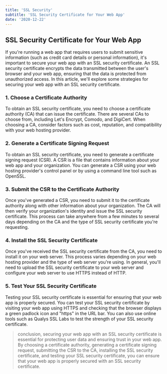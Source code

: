 ```yaml
---
title: 'SSL Security'
subtitle: 'SSL Security Certificate for Your Web App'
date: '2020-12-22'
---
```


## SSL Security Certificate for Your Web App

If you're running a web app that requires users to submit sensitive information (such as credit card details or personal information), it's important to secure your web app with an SSL security certificate. An SSL security certificate encrypts the data transmitted between the user's browser and your web app, ensuring that the data is protected from unauthorized access. In this article, we'll explore some strategies for securing your web app with an SSL security certificate.

### 1. Choose a Certificate Authority

To obtain an SSL security certificate, you need to choose a certificate authority (CA) that can issue the certificate. There are several CAs to choose from, including Let's Encrypt, Comodo, and DigiCert. When choosing a CA, consider factors such as cost, reputation, and compatibility with your web hosting provider.

### 2. Generate a Certificate Signing Request

To obtain an SSL security certificate, you need to generate a certificate signing request (CSR). A CSR is a file that contains information about your web app and your organization. You can generate a CSR using your web hosting provider's control panel or by using a command line tool such as OpenSSL.

### 3. Submit the CSR to the Certificate Authority

Once you've generated a CSR, you need to submit it to the certificate authority along with other information about your organization. The CA will then verify your organization's identity and issue the SSL security certificate. This process can take anywhere from a few minutes to several days depending on the CA and the type of SSL security certificate you're requesting.

### 4. Install the SSL Security Certificate

Once you've received the SSL security certificate from the CA, you need to install it on your web server. This process varies depending on your web hosting provider and the type of web server you're using. In general, you'll need to upload the SSL security certificate to your web server and configure your web server to use HTTPS instead of HTTP.

### 5. Test Your SSL Security Certificate

Testing your SSL security certificate is essential for ensuring that your web app is properly secured. You can test your SSL security certificate by visiting your web app using HTTPS and checking that the browser displays a green padlock icon and "https" in the URL bar. You can also use online tools such as Qualys SSL Labs to test the strength of your SSL security certificate.

> conclusion, securing your web app with an SSL security certificate is essential for protecting user data and ensuring trust in your web app. By choosing a certificate authority, generating a certificate signing request, submitting the CSR to the CA, installing the SSL security certificate, and testing your SSL security certificate, you can ensure that your web app is properly secured with an SSL security certificate.
